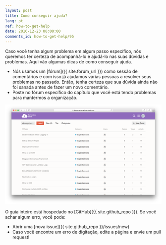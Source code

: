 ```yaml
---
layout: post
title: Como conseguir ajuda?
lang: pt
ref: how-to-get-help
date: 2016-12-23 00:00:00
comments_id: how-to-get-help/95
---
```


Caso você tenha algum problema em algum passo específico, nós queremos ter certeza de acompanhá-lo e ajudá-lo nas suas dúvidas e problemas. Aqui vão algumas dicas de como conseguir ajuda.

- Nós usamos um [fórum]({{ site.forum_url }}) como sessão de comentários e com isso já ajudamos várias pessoas a resolver seus problemas no passado. Então, tenha certeza que sua dúvida ainda não foi sanada antes de fazer um novo comentário.
- Poste no fórum específico do capítulo que você está tendo problemas para mantermos a organização.

![Serverless Stack Discourse Forums screenshot](/assets/serverless-stack-discourse-forums.png)

O guia inteiro está hospedado no [GitHub]({{ site.github_repo }}). Se você achar algum erro, você pode:

- Abrir uma [nova issue]({{ site.github_repo }}/issues/new)
- Caso você encontre um erro de digitação, edite a página e envie um pull request!
